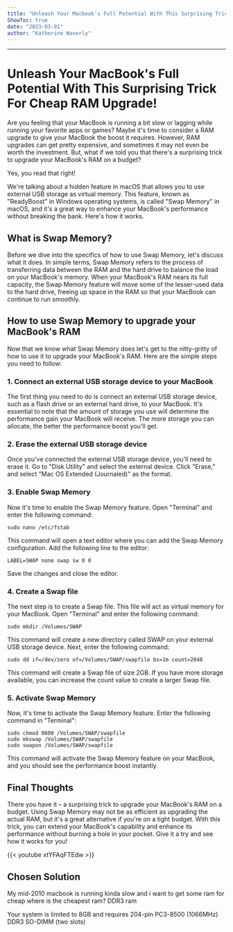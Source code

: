 ```yaml
---
title: "Unleash Your Macbook's Full Potential With This Surprising Trick For Cheap RAM Upgrade!"
ShowToc: true 
date: "2023-03-01"
author: "Katherine Waverly"
---
```

*****
# Unleash Your MacBook's Full Potential With This Surprising Trick For Cheap RAM Upgrade!

Are you feeling that your MacBook is running a bit slow or lagging while running your favorite apps or games? Maybe it's time to consider a RAM upgrade to give your MacBook the boost it requires. However, RAM upgrades can get pretty expensive, and sometimes it may not even be worth the investment. But, what if we told you that there's a surprising trick to upgrade your MacBook's RAM on a budget?

Yes, you read that right!

We're talking about a hidden feature in macOS that allows you to use external USB storage as virtual memory. This feature, known as "ReadyBoost" in Windows operating systems, is called "Swap Memory" in macOS, and it's a great way to enhance your MacBook's performance without breaking the bank. Here's how it works.

## What is Swap Memory?

Before we dive into the specifics of how to use Swap Memory, let's discuss what it does. In simple terms, Swap Memory refers to the process of transferring data between the RAM and the hard drive to balance the load on your MacBook's memory. When your MacBook's RAM nears its full capacity, the Swap Memory feature will move some of the lesser-used data to the hard drive, freeing up space in the RAM so that your MacBook can continue to run smoothly.

## How to use Swap Memory to upgrade your MacBook's RAM

Now that we know what Swap Memory does let's get to the nitty-gritty of how to use it to upgrade your MacBook's RAM. Here are the simple steps you need to follow:

### 1. Connect an external USB storage device to your MacBook

The first thing you need to do is connect an external USB storage device, such as a flash drive or an external hard drive, to your MacBook. It's essential to note that the amount of storage you use will determine the performance gain your MacBook will receive. The more storage you can allocate, the better the performance boost you'll get.

### 2. Erase the external USB storage device

Once you've connected the external USB storage device, you'll need to erase it. Go to "Disk Utility" and select the external device. Click "Erase," and select "Mac OS Extended (Journaled)" as the format.

### 3. Enable Swap Memory

Now it's time to enable the Swap Memory feature. Open "Terminal" and enter the following command:

```
sudo nano /etc/fstab 
```

This command will open a text editor where you can add the Swap Memory configuration. Add the following line to the editor:

```
LABEL=SWAP none swap sw 0 0 
```

Save the changes and close the editor.

### 4. Create a Swap file

The next step is to create a Swap file. This file will act as virtual memory for your MacBook. Open "Terminal" and enter the following command:

```
sudo mkdir /Volumes/SWAP 
```

This command will create a new directory called SWAP on your external USB storage device. Next, enter the following command:

```
sudo dd if=/dev/zero of=/Volumes/SWAP/swapfile bs=1m count=2048
```

This command will create a Swap file of size 2GB. If you have more storage available, you can increase the count value to create a larger Swap file.

### 5. Activate Swap Memory

Now, it's time to activate the Swap Memory feature. Enter the following command in "Terminal":

```
sudo chmod 0600 /Volumes/SWAP/swapfile 
sudo mkswap /Volumes/SWAP/swapfile 
sudo swapon /Volumes/SWAP/swapfile 
```

This command will activate the Swap Memory feature on your MacBook, and you should see the performance boost instantly.

## Final Thoughts

There you have it – a surprising trick to upgrade your MacBook's RAM on a budget. Using Swap Memory may not be as efficient as upgrading the actual RAM, but it's a great alternative if you're on a tight budget. With this trick, you can extend your MacBook's capability and enhance its performance without burning a hole in your pocket. Give it a try and see how it works for you!

{{< youtube xtYFAqFTEdw >}} 



## Chosen Solution
 My mid-2010 macbook is running kinda slow and i want to get some ram for cheap where is the cheapest ram?   DDR3 ram

 Your system is limited to 8GB and requires 204-pin PC3-8500 (1066MHz) DDR3 SO-DIMM (two slots)




